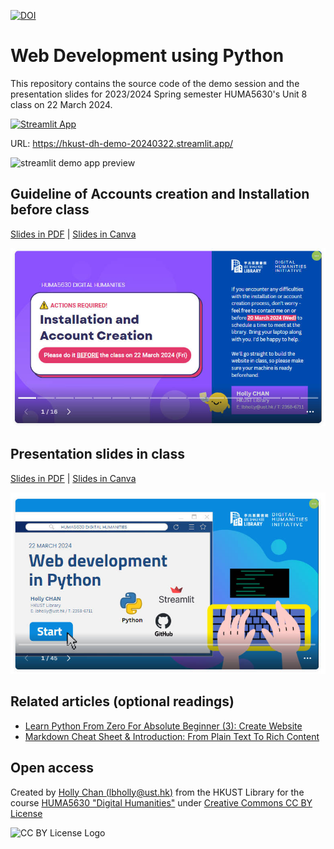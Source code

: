 [![DOI](https://zenodo.org/badge/773642918.svg)](https://doi.org/10.5281/zenodo.15266763)

# Web Development using Python

This repository contains the source code of the demo session and the presentation slides for 2023/2024 Spring semester HUMA5630's Unit 8 class on 22 March 2024.

[![Streamlit App](https://static.streamlit.io/badges/streamlit_badge_black_white.svg)](https://hkust-dh-demo-20240322.streamlit.app/) 

URL: https://hkust-dh-demo-20240322.streamlit.app/

![streamlit demo app preview](demo-streamlit-preivew.gif)

## Guideline of Accounts creation and Installation before class

[Slides in PDF](https://github.com/hkust-dh/streamlit-demo-20240322/blob/main/DH%20March%2022_do-it-before-class.pdf) | [Slides in Canva](https://www.canva.com/design/DAF-icJhatY/5jIQvpZZWOZb8f4I-4csvA/view)

[![Canva URL on Guideline of Accounts creation and Installation before class](canva-preview1.jpg)](https://www.canva.com/design/DAF-icJhatY/5jIQvpZZWOZb8f4I-4csvA/view)

## Presentation slides in class

[Slides in PDF](https://github.com/hkust-dh/streamlit-demo-20240322/blob/main/DH%20March%2022_tutorial.pdf) | [Slides in Canva](https://www.canva.com/design/DAF9OL_Atz4/D9bUHJ-Xi7lzw2An-HFMVg/view)

[![Canva URL on Presentation slides in class](canva-preview2.jpg)](https://www.canva.com/design/DAF9OL_Atz4/D9bUHJ-Xi7lzw2An-HFMVg/view)


## Related articles (optional readings)

-   [Learn Python From Zero For Absolute Beginner (3): Create Website](https://digitalhumanities.hkust.edu.hk/tutorials/learn-python-from-zero-for-absolute-beginner-3-create-website/)
-   [Markdown Cheat Sheet & Introduction: From Plain Text To Rich Content](https://digitalhumanities.hkust.edu.hk/tutorials/markdown-cheat-sheet-introduction-from-plain-text-to-rich-content/)



## Open access
Created by [Holly Chan (lbholly@ust.hk)](mailto:lbholly@ust.hk) from the HKUST Library for the course [HUMA5630 "Digital Humanities"](https://digitalhumanities.hkust.edu.hk/studentprojects/) under [Creative Commons CC BY License](https://creativecommons.org/licenses/by/4.0/)

![CC BY License Logo](https://digitalhumanities.hkust.edu.hk/wp-content/uploads/2024/03/CC-BY.png)
